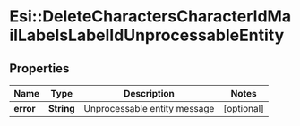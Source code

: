 # Esi::DeleteCharactersCharacterIdMailLabelsLabelIdUnprocessableEntity

## Properties
Name | Type | Description | Notes
------------ | ------------- | ------------- | -------------
**error** | **String** | Unprocessable entity message | [optional] 


